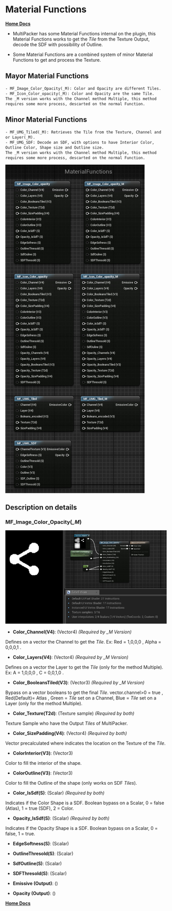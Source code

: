 # Material Functions

[**Home Docs**](https://cheke.github.io/MultiPacker)

- MultiPacker has some Material Functions internal on the plugin, this Material Functions works to get the *Tile* from the Texture Output, decode the SDF with possibility of Outline.

- Some Material Functions are a combined system of minor Material Functions to get and process the Texture.

## Mayor Material Functions
```
- MF_Image_Color_Opacity(_M): Color and Opacity are different Tiles.
- MF_Icon_Color_opacity(_M): Color and Opacity are the same Tile.
The _M version works with the Channel method Multiple, this method requires some more process, descarted on the normal Function.
```
## Minor Material Functions
```
- MF_UMG_Tiled(_M): Retrieves the Tile from the Texture, Channel and or Layer(_M).
- MF_UMG_SDF: Decode an SDF, with options to have Interior Color, Outline Color, Shape size and Outline size.
The _M version works with the Channel method Multiple, this method requires some more process, descarted on the normal Function.
```
![MatFunctions](/Images/MatFunctions.jpg)

## Description on details

### MF_Image_Color_Opacity(*_M*)

![mfimagecoloropacity](/Images/mfimagecoloropacity.jpg)

- **Color_Channel(V4)**: (Vector4) *(Required by _M Version)*

Defines on a vector the Channel to get the *Tile*. Ex: Red = 1,0,0,0 , Alpha = 0,0,0,1 .

- **Color_Layers(V4)**: (Vector4) *(Required by _M Version)*

Defines on a vector the Layer to get the *Tile* (only for the method Multiple). Ex: A = 1,0,0,0 , C = 0,0,1,0 .

- **Color_BooleansTiled(V3)**: (Vector3) *(Required by _M Version)*

Bypass on a vector booleans to get the final *Tile*. vector.channel>0 = true , Red(Default)= Atlas , Green = *Tile* set on a Channel, Blue = *Tile* set on a Layer (only for the method Multiple).

- **Color_Texture(T2d)**: (Texture sample) *(Required by both)*

Texture Sample who have the Output *Tiles* of MultiPacker.

- **Color_SizePadding(V4)**: (Vector4) *(Required by both)*

Vector precalculated where indicates the location on the Texture of the *Tile*.

- **ColorInterior(V3)**: (Vector3)

Color to fill the interior of the shape.

- **ColorOutline(V3)**: (Vector3)

Color to fill the Outline of the shape (only works on SDF *Tiles*).

- **Color_IsSdf(S)**: (Scalar) *(Required by both)*

Indicates if the Color Shape is a SDF. Boolean bypass on a Scalar, 0 = false (Atlas), 1 = true (SDF), 2 = Color.

- **Opacity_IsSdf(S)**: (Scalar) *(Required by both)*

Indicates if the Opacity Shape is a SDF. Boolean bypass on a Scalar, 0 = false, 1 = true.

- **EdgeSoftness(S)**: (Scalar)

- **OutlineThresold(S)**: (Scalar)

- **SdfOutline(S)**: (Scalar)

- **SDFThresold(S)**: (Scalar)

- **Emissive (Output)**: ()

- **Opacity (Output)**: ()

[**Home Docs**](https://cheke.github.io/MultiPacker)
